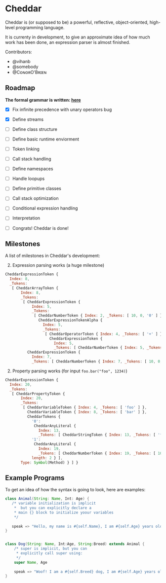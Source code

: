 # Cheddar

Cheddar is (or supposed to be) a powerful, reflective, object-oriented, high-level programming language.

It is currenty in development, to give an approximate idea of how much work has been done, an expression parser is almost finished.

Contributors:

 - @vihanb
 - @somebody
 - @CᴏɴᴏʀO'Bʀɪᴇɴ
 
## Roadmap

**The formal grammar is written: [here](https://github.com/vihanb/Cheddar/blob/master/Grammar.md)**

 - [x] Fix infinite precedence with unary operators bug
 - [x] Define streams
 - [ ] Define class structure
 - [ ] Define basic runtime enviorment
 - [ ] Token linking
 - [ ] Call stack handling
 - [ ] Define namespaces
 - [ ] Handle loopups
 - [ ] Define primitive classes
 - [ ] Call stack optimization
 - [ ] Conditional expression handling
 - [ ] Interpretation
 - [ ] Congrats! Cheddar is done!


## Milestones

A list of milestones in Cheddar's development:

 2. Expression parsing works (a huge milestone)
```js
CheddarExpressionToken {
  Index: 8,
  _Tokens: 
   [ CheddarArrayToken {
       Index: 8,
       _Tokens: 
        [ CheddarExpressionToken {
            Index: 5,
            _Tokens: 
             [ CheddarNumberToken { Index: 2, _Tokens: [ 10, 0, '0' ] },
               CheddarExpressionTokenAlpha {
                 Index: 5,
                 _Tokens: 
                  [ CheddarOperatorToken { Index: 4, _Tokens: [ '+' ] },
                    CheddarExpressionToken {
                      Index: 5,
                      _Tokens: [ CheddarNumberToken { Index: 5, _Tokens: [ 10, 0, '1' ] } ] } ] } ] },
          CheddarExpressionToken {
            Index: 7,
            _Tokens: [ CheddarNumberToken { Index: 7, _Tokens: [ 10, 0, '2' ] } ] } ] } ] }

```
 2. Property parsing works (for input `foo.bar("foo", 1234)`)
```js
CheddarExpressionToken {
  Index: 20,
  _Tokens: 
   [ CheddarPropertyToken {
       Index: 20,
       _Tokens: 
        [ CheddarVariableToken { Index: 4, _Tokens: [ 'foo' ] },
          CheddarVariableToken { Index: 8, _Tokens: [ 'bar' ] },
          CheddarTokens {
            '0': 
             CheddarAnyLiteral {
               Index: 13,
               _Tokens: [ CheddarStringToken { Index: 13, _Tokens: [ 'foo' ] } ] },
            '1': 
             CheddarAnyLiteral {
               Index: 19,
               _Tokens: [ CheddarNumberToken { Index: 19, _Tokens: [ 10, 0, '1234' ] } ] },
            length: 2 } ],
       Type: Symbol(Method) } ] }
```

## Example Programs

To get an idea of how the syntax is going to look, here are examples:

```groovy
class Animal(String: Name, Int: Age) {
   /* variable initialization is implicit
    *  but you can explicitly declare a
    * main {} block to initialize yoour variables
    */
   
   speak => "Hello, my name is #{self.Name}, I am #{self.Age} years old"
}


class Dog(String: Name, Int:Age, String:Breed) extends Animal {
    /* super is implicit, but you can
     * explicitly call super using:
     */
    super Name, Age
    
    speak => "Woof! I am a #{self.Breed} dog, I am #{self.Age} years old and am called #{self.Name}"
}
```
